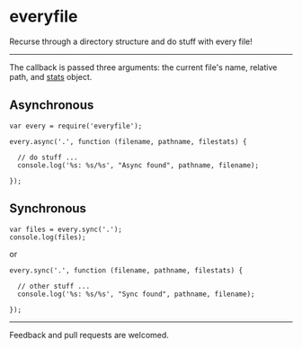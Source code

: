 # everyfile
Recurse through a directory structure and do stuff with every file!

---

The callback is passed three arguments: the current file's name, relative path, and [stats](https://nodejs.org/api/fs.html#fs_class_fs_stats) object.

## Asynchronous

```
var every = require('everyfile');

every.async('.', function (filename, pathname, filestats) {

  // do stuff ...
  console.log('%s: %s/%s', "Async found", pathname, filename);

});
```


## Synchronous

```
var files = every.sync('.');
console.log(files);
```
or
```
every.sync('.', function (filename, pathname, filestats) {

  // other stuff ...
  console.log('%s: %s/%s', "Sync found", pathname, filename);

});
```

---

Feedback and pull requests are welcomed.
